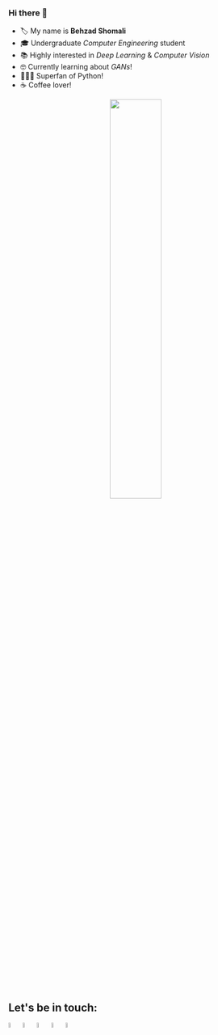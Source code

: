 ### Hi there 👋

- 🏷️  My name is <b>Behzad Shomali</b>
- 🎓  Undergraduate <i>Computer Engineering</i> student
- 📚  Highly interested in <i>Deep Learning</i> & <i>Computer Vision</i>
- 🤓  Currently learning about <i>GANs</i>!
- 👨🏻‍💻  Superfan of Python!
- ☕️  Coffee lover!

<p align="center">
    <a href="#">
    <img
        width="45%"
        src="https://github-readme-stats.vercel.app/api/top-langs/?username=behzadshomali&layout=compact&include_all_commits=true&show_icons=true&theme=tokyonight&custom_title=Most+Used+Languages&langs_count=10"
    />
        </a>
</p>

<h2 align="left">Let's be in touch:</h2>
<p align="left">
    
  <a href="mailto: behzad.shomali@gmail.com">
        <img align="left" 
             alt="email"
             title="Email"
             width="5%" 
             src="https://cdn4.iconfinder.com/data/icons/logos-brands-in-colors/48/google-gmail-512.png">
    </a>
    
   <a href="https://behzadshomali.wixsite.com/home">
        <img align="left" 
             alt="website" 
             title="Personal Website"
             width="5%" 
             src="https://cdn0.iconfinder.com/data/icons/simpline-mix/64/simpline_47-512.png">
    </a>
    
  <a href="https://www.linkedin.com/in/behzad-shomali-59679859/">
        <img align="left" 
             alt="linkedin" 
             title="LinkedIn"
             width="5%" 
             src="https://cdn2.iconfinder.com/data/icons/social-media-2285/512/1_Linkedin_unofficial_colored_svg-512.png">
    </a>
    
  <a href="https://scholar.google.com/citations?user=l-BkqQ8AAAAJ&hl=en&oi=ao">
        <img align="left" 
             alt="google scholar" 
             title="Google Scholar"
             width="5%" 
             src="https://cdn.icon-icons.com/icons2/2108/PNG/512/google_scholar_icon_130918.png">
    </a>
  
  <a href="https://www.researchgate.net/profile/Behzad_Shomali">
        <img align="left" 
             alt="researchgate"
             title="ResearchGate"
             width="5%" 
             src="https://cdn.icon-icons.com/icons2/2108/PNG/512/researchgate_icon_130843.png">
    </a>
</p>
